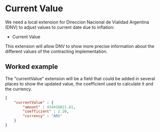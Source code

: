 # Current Value

We need a local extension for Direccion Nacional de Vialidad Argentina (DNV) to adjust values to current date due to inflation:

* Current Value

This extension will allow DNV to show more precise information about the different values of the contracting implementation.

## Worked example
The "currentValue" extension will be a field that could be added in several places to show the updated value, the coefficient used to calculate it and the currency.

```json
{
	"currentValue" : {
		"amount" : 434418021.61,
		"coefficient" : 2.20,
		"currency" : "ARS"
	}
}

```
